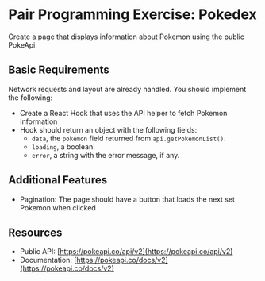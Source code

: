 # Pair Programming Exercise: Pokedex

Create a page that displays information about Pokemon using the public PokeApi.

## Basic Requirements
Network requests and layout are already handled. You should implement the following:

* Create a React Hook that uses the API helper to fetch Pokemon information
* Hook should return an object with the following fields:
    * `data`, the `pokemon` field returned from `api.getPokemonList()`.
    * `loading`, a boolean.
    * `error`, a string with the error message, if any.

## Additional Features
* Pagination: The page should have a button that loads the next set Pokemon when clicked


## Resources
* Public API: [https://pokeapi.co/api/v2](https://pokeapi.co/api/v2)
* Documentation: [https://pokeapi.co/docs/v2](https://pokeapi.co/docs/v2)
